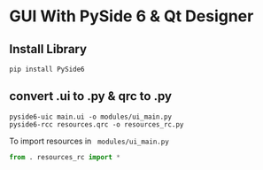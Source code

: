 # GUI With PySide 6 & Qt Designer
Install Library
-
```console
pip install PySide6
```

## convert .ui to .py & qrc to .py
``` console
pyside6-uic main.ui -o modules/ui_main.py
pyside6-rcc resources.qrc -o resources_rc.py
```
To import resources in <code> modules/ui_main.py </code>
```python
from . resources_rc import *
```